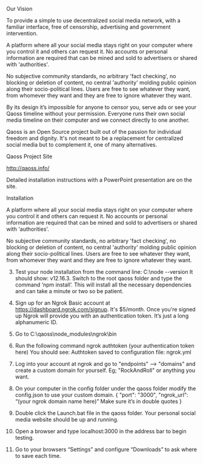 Our Vision

To provide a simple to use decentralized social media network, with a familiar interface, free of censorship, advertising and government intervention. 

A platform where all your social media stays right on your computer where you control it and others can request it. No accounts or personal information are required that can be mined and sold to advertisers or shared with 'authorities'.

No subjective community standards, no arbitrary 'fact checking', no blocking or deletion of content, no central 'authority' molding public opinion along their socio-political lines. Users are free to see whatever they want, from whomever they want and they are free to ignore whatever they want. 

By its design it’s impossible for anyone to censor you, serve ads or see your Qaoss timeline without your permission. Everyone runs their own social media timeline on their computer and we connect directly to one another.

Qaoss is an Open Source project built out of the passion for individual freedom and dignity. It's not meant to be a replacement for centralized social media but to complement it, one of many alternatives. 

Qaoss Project Site

http://qaoss.info/ 

Detailed installation instructions with a PowerPoint presentation are on the site.

Installation

A platform where all your social media stays right on your computer where you control it and others can request it. No accounts or personal information are required that can be mined and sold to advertisers or shared with 'authorities'.

No subjective community standards, no arbitrary 'fact checking', no blocking or deletion of content, no central 'authority' molding public opinion along their socio-political lines. Users are free to see whatever they want, from whomever they want and they are free to ignore whatever they want.

3.	Test your node installation from the command line: C:\node --version It should show: v12.16.3. Switch to the root qaoss folder and type the command ‘npm install’. This will install all the necessary dependencies and can take a minute or two so be patient.

4.	Sign up for an Ngrok Basic account at https://dashboard.ngrok.com/signup. It's $5/month. Once you're signed up Ngrok will provide you with an authentication token. It’s just a long alphanumeric ID.

5.	Go to C:<folder where you copied qaoss files>\qaoss\node_modules\ngrok\bin

6.	Run the following command ngrok authtoken (your authentication token here)
You should see: Authtoken saved to configuration file: ngrok.yml	

7.	Log into your account at ngrok and go to "endpoints" --> "domains" and create a custom domain for yourself.
Eg; "RockAndRoll" or anything you want.

8.	On your computer in the config folder under the qaoss folder modify the config.json to use your custom domain.
{
  "port": "3000",
  "ngrok_url": “(your ngrok domain name here)” Make sure it’s in double quotes
}

9.	Double click the Launch.bat file in the qaoss folder. Your personal social media website should be up and running.
	
10.	Open a browser and type localhost:3000 in the address bar to begin testing.

11.	Go to your browsers “Settings” and configure “Downloads” to ask where to save each time. 


